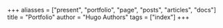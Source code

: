 +++
aliasses = ["present", "portfolio", "page", "posts", "articles", "docs"]
title = "Portfolio"
author = "Hugo Authors"
tags = ["index"]
+++